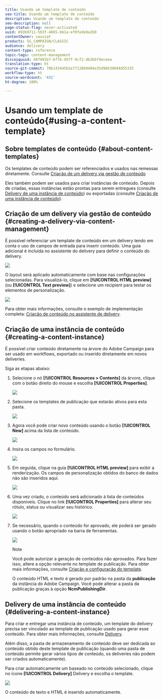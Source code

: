 ```yaml
---
title: Usando um template de conteúdo
seo-title: Usando um template de conteúdo
description: Usando um template de conteúdo
seo-description: null
page-status-flag: never-activated
uuid: 893b9711-593f-4865-b61a-ef0fede9a2b0
contentOwner: sauviat
products: SG_CAMPAIGN/CLASSIC
audience: delivery
content-type: reference
topic-tags: content-management
discoiquuid: 48f491b7-bf7b-457f-9cf2-db2bbf4eceea
translation-type: ht
source-git-commit: 70b143445b2e77128b9404e35d96b39694d55335
workflow-type: ht
source-wordcount: '431'
ht-degree: 100%

---
```



# Usando um template de conteúdo{#using-a-content-template}

## Sobre templates de conteúdo {#about-content-templates}

Os templates de conteúdo podem ser referenciados e usados nas remessas diretamente. Consulte [Criação de um delivery via gestão de conteúdo](#creating-a-delivery-via-content-management)

Eles também podem ser usados para criar instâncias de conteúdo. Depois de criadas, essas instâncias estão prontas para serem entregues (consulte [Delivery de uma instância de conteúdo](#delivering-a-content-instance)) ou exportadas (consulte [Criação de uma instância de conteúdo](#creating-a-content-instance)).

## Criação de um delivery via gestão de conteúdo {#creating-a-delivery-via-content-management}

É possível referenciar um template de conteúdo em um delivery tendo em conta o uso de campos de entrada para inserir conteúdo. Uma guia adicional é incluída no assistente do delivery para definir o conteúdo do delivery.

![](assets/s_ncs_content_deliver_a_content.png)

O layout será aplicado automaticamente com base nas configurações selecionadas. Para visualizá-lo, clique em **[!UICONTROL HTML preview]** (ou **[!UICONTROL Text preview]**) e selecione um recipient para testar os elementos de personalização.

![](assets/s_ncs_content_deliver_a_content_html.png)

Para obter mais informações, consulte o exemplo de implementação completa: [Criação de conteúdo no assistente de delivery](../../delivery/using/use-case--creating-content-management.md#creating-content-in-the-delivery-wizard).

## Criação de uma instância de conteúdo {#creating-a-content-instance}

É possível criar conteúdo diretamente na árvore do Adobe Campaign para ser usado em workflows, exportado ou inserido diretamente em novos deliveries.

Siga as etapas abaixo:

1. Selecione o nó **[!UICONTROL Resources > Contents]** da árvore, clique com o botão direito do mouse e escolha **[!UICONTROL Properties]**.

   ![](assets/s_ncs_content_folder_properties.png)

1. Selecione os templates de publicação que estarão ativos para esta pasta.

   ![](assets/s_ncs_content_folder_templates.png)

1. Agora você pode criar novo conteúdo usando o botão **[!UICONTROL New]** acima da lista de conteúdo.

   ![](assets/s_ncs_content_folder_create_a_template.png)

1. Insira os campos no formulário.

   ![](assets/s_ncs_content_folder_use_a_template.png)

1. Em seguida, clique na guia **[!UICONTROL HTML preview]** para exibir a renderização. Os campos de personalização obtidos do banco de dados não são inseridos aqui.

   ![](assets/s_ncs_content_folder_use_a_template_preview.png)

1. Uma vez criado, o conteúdo será adicionado à lista de conteúdos disponíveis. Clique no link **[!UICONTROL Properties]** para alterar seu rótulo, status ou visualizar seu histórico.

   ![](assets/s_ncs_content_folder_template_properties.png)

1. Se necessário, quando o conteúdo for aprovado, ele poderá ser gerado usando o botão apropriado na barra de ferramentas.

   ![](assets/s_ncs_content_folder_template_generate.png)

   >[!NOTE]
   >
   >Você pode autorizar a geração de conteúdos não aprovados. Para fazer isso, altere a opção relevante no template de publicação. Para obter mais informações, consulte [Criação e configuração do template](../../delivery/using/publication-templates.md#creating-and-configuring-the-template).

   O conteúdo HTML e texto é gerado por padrão na pasta da **publicação** da instância do Adobe Campaign. Você pode alterar a pasta da publicação graças à opção **NcmPublishingDir**.

## Delivery de uma instância de conteúdo {#delivering-a-content-instance}

Para criar e entregar uma instância de conteúdo, um template do delivery precisa ser vinculado ao template de publicação usado para gerar esse conteúdo. Para obter mais informações, consulte [Delivery](../../delivery/using/publication-templates.md#delivery).

Além disso, a pasta de armazenamento de conteúdo deve ser dedicada ao conteúdo obtido deste template de publicação (quando uma pasta de conteúdo permite gerar vários tipos de conteúdo, os deliveries não podem ser criados automaticamente).

Para criar automaticamente um baseado no conteúdo selecionado, clique no ícone **[!UICONTROL Delivery]** Delivery e escolha o template.

![](assets/s_ncs_content_folder_create_the_delivery.png)

O conteúdo de texto e HTML é inserido automaticamente.
